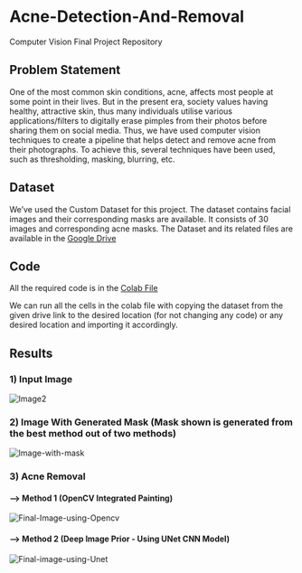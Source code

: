 # Acne-Detection-And-Removal

Computer Vision Final Project Repository

## Problem Statement

One of the most common skin conditions, acne, affects most people at some point in their lives. But in the present era, society values having healthy, attractive skin, thus many individuals utilise various applications/filters to digitally erase pimples from their photos before sharing them on social media. Thus, we have used computer vision techniques to create a pipeline that helps detect and remove acne from their photographs. To achieve this, several techniques have been used, such as thresholding, masking, blurring, etc.

## Dataset

We’ve used the Custom Dataset for this project. The dataset contains facial images and their corresponding masks are available. It consists of 30 images and corresponding acne masks.
The Dataset and its related files are available in the [Google Drive](https://drive.google.com/drive/folders/1oGuYy11tp83f16bV4O3QGkSU1QnjcIsO?usp=sharing)

## Code

All the required code is in the [Colab File](https://github.com/VinayN18/Acne-Detection-And-Removal/blob/main/B21AI023_B21CS031_B21CS045_B21CS063.ipynb)

We can run all the cells in the colab file with copying the dataset from the given drive link to the desired location (for not changing any code) or any desired location and importing it accordingly.

## Results
### 1) Input Image
![Image2](https://github.com/VinayN18/Acne-Detection-And-Removal/assets/114673422/e0f98c37-134c-4a33-be55-4e2068257bf9)

### 2) Image With Generated Mask (Mask shown is generated from the best method out of two methods)
![Image-with-mask](https://github.com/VinayN18/Acne-Detection-And-Removal/assets/114673422/af0900a9-2981-4712-87b8-038cf654c9c8)

### 3) Acne Removal 

#### --> Method 1 (OpenCV Integrated Painting)
![Final-Image-using-Opencv](https://github.com/VinayN18/Acne-Detection-And-Removal/assets/114673422/d8402885-d92c-457d-8d12-6b5b307f6b7b)


#### --> Method 2 (Deep Image Prior - Using UNet CNN Model)
![Final-image-using-Unet](https://github.com/VinayN18/Acne-Detection-And-Removal/assets/114673422/1e2ae742-0ab1-4a1d-a996-99cede6ee974)
